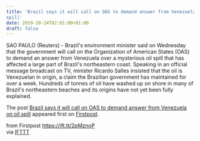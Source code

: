 ```yaml
---
title: 'Brazil says it will call on OAS to demand answer from Venezuela on oil
spill'
date: 2019-10-24T02:01:00+01:00
draft: false
---
```


SAO PAULO (Reuters) - Brazil's environment minister said on Wednesday that the government will call on the Organization of American States (OAS) to demand an answer from Venezuela over a mysterious oil spill that has affected a large part of Brazil's northeastern coast. Speaking in an official message broadcast on TV, minister Ricardo Salles insisted that the oil is Venezuelan in origin, a claim the Brazilian government has maintained for over a week. Hundreds of tonnes of oil have washed up on shore in many of Brazil's northeastern beaches and its origins have not yet been fully explained.

The post [Brazil says it will call on OAS to demand answer from Venezuela on oil spill](http://www.firstpost.com/world/brazil-says-it-will-call-on-oas-to-demand-answer-from-venezuela-on-oil-spill-7545891.html) appeared first on [Firstpost](http://www.firstpost.com).

  
  
from Firstpost https://ift.tt/2pMznoP  
via [IFTTT](https://ifttt.com/?ref=da&site=blogger)